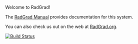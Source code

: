 Welcome to RadGrad!

The [RadGrad Manual](https://radgrad.gitbooks.io/radgrad-manual/content/) provides documentation for this system. 

You can also check us out on the web at [RadGrad.org](http://radgrad.org).

[![Build Status](https://semaphoreci.com/api/v1/radgrad/radgrad/branches/master/badge.svg)](https://semaphoreci.com/radgrad/radgrad) 